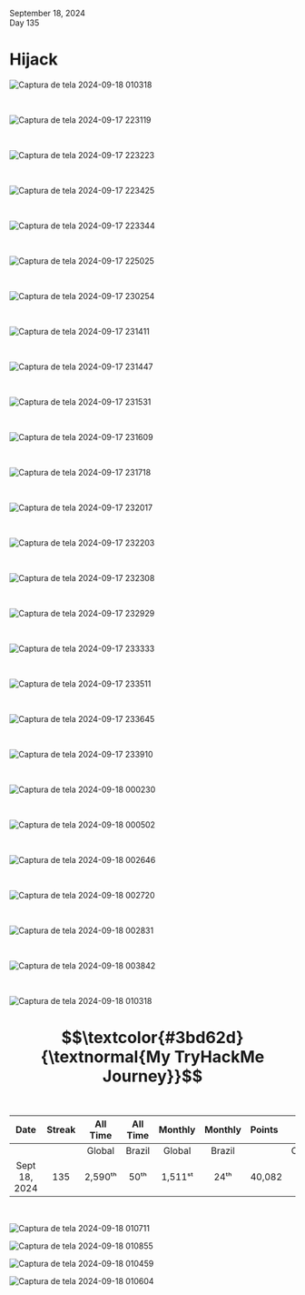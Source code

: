 September 18, 2024<br>
Day 135<br>


<h1>Hijack</h1>

![Captura de tela 2024-09-18 010318](https://github.com/user-attachments/assets/c1a3b198-532c-4132-bb3a-3c5d2475656b)

<br>


![Captura de tela 2024-09-17 223119](https://github.com/user-attachments/assets/737f046e-3748-4b6b-9f82-93a392c5aa08)


<br>

![Captura de tela 2024-09-17 223223](https://github.com/user-attachments/assets/cf9fe1bc-f065-48e5-a16c-7c31e85c4299)


<br>

![Captura de tela 2024-09-17 223425](https://github.com/user-attachments/assets/06206fd7-d4f0-4776-a846-f8179152b264)

<br>


![Captura de tela 2024-09-17 223344](https://github.com/user-attachments/assets/95afd48a-03b1-4945-ab6f-3895f76e2668)


<br>

![Captura de tela 2024-09-17 225025](https://github.com/user-attachments/assets/5ebe37ca-6ec2-41b3-8e24-8b19483f8555)


<br>

![Captura de tela 2024-09-17 230254](https://github.com/user-attachments/assets/749bc0e3-6702-4d8e-9760-0b91675f72c3)

<br>

![Captura de tela 2024-09-17 231411](https://github.com/user-attachments/assets/f7ff68a5-cd82-4289-816b-3328f953f828)

<br>

![Captura de tela 2024-09-17 231447](https://github.com/user-attachments/assets/c6b40bfe-4beb-4da4-bc37-e1c82a4076a8)

<br>

![Captura de tela 2024-09-17 231531](https://github.com/user-attachments/assets/509fec88-9761-47de-a061-3b7557e42e95)


<br>

![Captura de tela 2024-09-17 231609](https://github.com/user-attachments/assets/dba92313-8643-4277-a851-769b9590688b)

<br>

![Captura de tela 2024-09-17 231718](https://github.com/user-attachments/assets/17dc9dd9-f0c9-4ca1-b2af-e0b5daeac4f5)

<br>

![Captura de tela 2024-09-17 232017](https://github.com/user-attachments/assets/5d78760e-f98e-4a35-9833-8563a30acf46)

<br>

![Captura de tela 2024-09-17 232203](https://github.com/user-attachments/assets/4627c58f-569b-4901-b95a-6e41f664992e)



<br>

![Captura de tela 2024-09-17 232308](https://github.com/user-attachments/assets/e7014b3b-e3c6-4d0e-8326-3e4a15926463)



<br>

![Captura de tela 2024-09-17 232929](https://github.com/user-attachments/assets/88c5f480-6865-4fe5-87b0-53ecebe0d66b)

<br>

![Captura de tela 2024-09-17 233333](https://github.com/user-attachments/assets/550908de-ddd4-4c50-8ccc-ce850f14f739)

<br>

![Captura de tela 2024-09-17 233511](https://github.com/user-attachments/assets/04bce098-aca0-4be8-a02e-4b74d725bb04)

<br>

![Captura de tela 2024-09-17 233645](https://github.com/user-attachments/assets/c831822b-dbb4-43ba-817f-a83ee54a9ab1)


<br>

![Captura de tela 2024-09-17 233910](https://github.com/user-attachments/assets/f0195da1-84ad-45bc-9c01-0c80f1206781)



<br>

![Captura de tela 2024-09-18 000230](https://github.com/user-attachments/assets/2cee0b13-55b9-4e2e-8527-0b110b3b0abb)

<br>

![Captura de tela 2024-09-18 000502](https://github.com/user-attachments/assets/ad1d2133-9ac9-4143-820f-c21071e4c229)

<br>

![Captura de tela 2024-09-18 002646](https://github.com/user-attachments/assets/4752ed6d-6356-4e2a-8d2e-a44e63067435)

<br>

![Captura de tela 2024-09-18 002720](https://github.com/user-attachments/assets/0794c3d7-b5cc-4b3c-b407-66dce0e0555b)

<br>

![Captura de tela 2024-09-18 002831](https://github.com/user-attachments/assets/4fbaba39-77ac-465e-a004-9c5449787813)


<br>

![Captura de tela 2024-09-18 003842](https://github.com/user-attachments/assets/693de03f-9c89-4f46-bd4c-40dba4c27590)

<br>

![Captura de tela 2024-09-18 010318](https://github.com/user-attachments/assets/1452e02a-7b64-41d0-bbab-f3a5dd3fc1ef)


<h1 align="center"> $$\textcolor{#3bd62d}{\textnormal{My TryHackMe Journey}}$$ </h1>
<br>

<div align="center">

| Date              | Streak   | All Time     | All Time     | Monthly     | Monthly    | Points   | Rooms     | Badges    |
| :---------------: | :------: | :----------: | :----------: | :---------: | :--------: | :------  | :-------: | :-------: |
|                   |          |    Global    |    Brazil    |    Global   |   Brazil   |          | Completed |           |
| Sept 18, 2024     | 135      |    2,590ᵗʰ   |     50ᵗʰ     |   1,511ˢᵗ   |    24ᵗʰ    |  40,082  |    294    |     37    |

</div>

<br>


![Captura de tela 2024-09-18 010711](https://github.com/user-attachments/assets/8358aa36-d104-4179-ac00-db73d1f0c53c)



![Captura de tela 2024-09-18 010855](https://github.com/user-attachments/assets/df678ff4-ecaf-4dab-9f8d-48cdc42632f5)



![Captura de tela 2024-09-18 010459](https://github.com/user-attachments/assets/0ae7d180-714e-44c0-95eb-9a6b32cc878a)



![Captura de tela 2024-09-18 010604](https://github.com/user-attachments/assets/bdd8172d-49f7-4ee2-8a0c-041b986f7b22)

